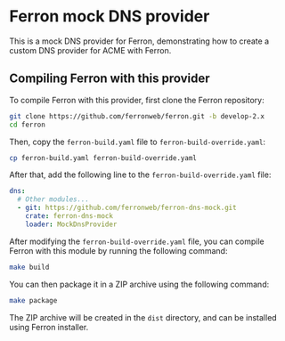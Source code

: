 # Ferron mock DNS provider

This is a mock DNS provider for Ferron, demonstrating how to create a custom DNS provider for ACME with Ferron.

## Compiling Ferron with this provider

To compile Ferron with this provider, first clone the Ferron repository:

```bash
git clone https://github.com/ferronweb/ferron.git -b develop-2.x
cd ferron
```

Then, copy the `ferron-build.yaml` file to `ferron-build-override.yaml`:

```bash
cp ferron-build.yaml ferron-build-override.yaml
```

After that, add the following line to the `ferron-build-override.yaml` file:

```yaml
dns:
  # Other modules...
  - git: https://github.com/ferronweb/ferron-dns-mock.git
    crate: ferron-dns-mock
    loader: MockDnsProvider
```

After modifying the `ferron-build-override.yaml` file, you can compile Ferron with this module by running the following command:

```bash
make build
```

You can then package it in a ZIP archive using the following command:

```bash
make package
```

The ZIP archive will be created in the `dist` directory, and can be installed using Ferron installer.
